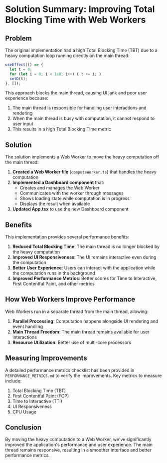 # Solution Summary: Improving Total Blocking Time with Web Workers

## Problem

The original implementation had a high Total Blocking Time (TBT) due to a heavy computation loop running directly on the main thread:

```typescript
useEffect(() => {
  let t = 0;
  for (let i = 0; i < 1e8; i++) { t += i; }
  setD(t);
}, []);
```

This approach blocks the main thread, causing UI jank and poor user experience because:
1. The main thread is responsible for handling user interactions and rendering
2. When the main thread is busy with computation, it cannot respond to user input
3. This results in a high Total Blocking Time metric

## Solution

The solution implements a Web Worker to move the heavy computation off the main thread:

1. **Created a Web Worker file** (`computeWorker.ts`) that handles the heavy computation
2. **Implemented a Dashboard component** that:
   - Creates and manages the Web Worker
   - Communicates with the worker through messages
   - Shows loading state while computation is in progress
   - Displays the result when available
3. **Updated App.tsx** to use the new Dashboard component

## Benefits

This implementation provides several performance benefits:

1. **Reduced Total Blocking Time**: The main thread is no longer blocked by the heavy computation
2. **Improved UI Responsiveness**: The UI remains interactive even during the computation
3. **Better User Experience**: Users can interact with the application while the computation runs in the background
4. **Improved Performance Metrics**: Better scores for Time to Interactive, First Contentful Paint, and other metrics

## How Web Workers Improve Performance

Web Workers run in a separate thread from the main thread, allowing:

1. **Parallel Processing**: Computation happens alongside UI rendering and event handling
2. **Main Thread Freedom**: The main thread remains available for user interactions
3. **Resource Utilization**: Better use of multi-core processors

## Measuring Improvements

A detailed performance metrics checklist has been provided in `PERFORMANCE_METRICS.md` to verify the improvements. Key metrics to measure include:

1. Total Blocking Time (TBT)
2. First Contentful Paint (FCP)
3. Time to Interactive (TTI)
4. UI Responsiveness
5. CPU Usage

## Conclusion

By moving the heavy computation to a Web Worker, we've significantly improved the application's performance and user experience. The main thread remains responsive, resulting in a smoother interface and better performance metrics.